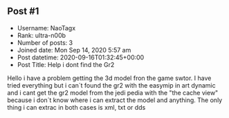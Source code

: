 ## Post #1
- Username: NaoTagx
- Rank: ultra-n00b
- Number of posts: 3
- Joined date: Mon Sep 14, 2020 5:57 am
- Post datetime: 2020-09-16T01:32:45+00:00
- Post Title: Help i dont find the Gr2

Hello i have a problem getting the 3d model fron the game swtor. I have tried everything but i can´t found the gr2 with the easymip in art dynamic and i cant get the gr2 model from the jedi pedia with the "the cache view" because i don´t know where i can extract the model and anything. The only thing i can extrac in both cases is xml, txt or dds
